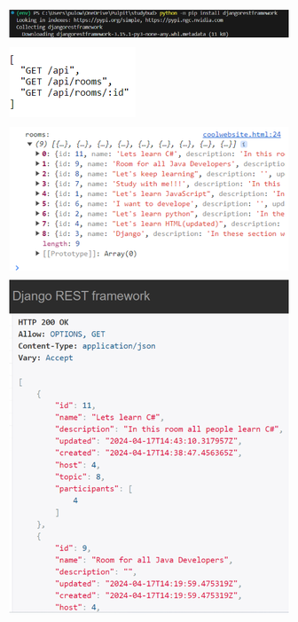 ![](https://github.com/JakubTabor/Django_discord_like_project/blob/discord_like_website/Description/Images/downloading_django_framework.png)

![](https://github.com/JakubTabor/Django_discord_like_project/blob/discord_like_website/Description/Images/JSON_response.png)

![](https://github.com/JakubTabor/Django_discord_like_project/blob/discord_like_website/Description/Images/request_from_apiexample.png)

![](https://github.com/JakubTabor/Django_discord_like_project/blob/discord_like_website/Description/Images/rooms_after_serialization.png)
